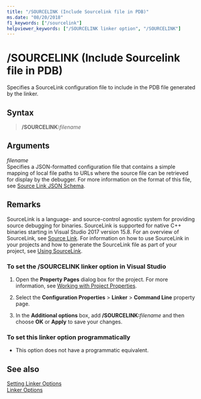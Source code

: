```yaml
---
title: "/SOURCELINK (Include Sourcelink file in PDB)"
ms.date: "08/20/2018"
f1_keywords: ["/sourcelink"]
helpviewer_keywords: ["/SOURCELINK linker option", "/SOURCELINK"]
---
```

# /SOURCELINK (Include Sourcelink file in PDB)

Specifies a SourceLink configuration file to include in the PDB file generated by the linker.

## Syntax

> **/SOURCELINK:**_filename_

## Arguments

*filename*<br/>
Specifies a JSON-formatted configuration file that contains a simple mapping of local file paths to URLs where the source file can be retrieved for display by the debugger. For more information on the format of this file, see [Source Link JSON Schema](https://github.com/dotnet/designs/blob/master/accepted/diagnostics/source-link.md#source-link-json-schema).

## Remarks

SourceLink is a language- and source-control agnostic system for providing source debugging for binaries. SourceLink is supported for native C++ binaries starting in Visual Studio 2017 version 15.8. For an overview of SourceLink, see [Source Link](https://github.com/dotnet/designs/blob/master/accepted/diagnostics/source-link.md). For information on how to use SourceLink in your projects and how to generate the SourceLink file as part of your project, see [Using SourceLink](https://github.com/dotnet/sourcelink#using-sourcelink).

### To set the /SOURCELINK linker option in Visual Studio

1. Open the **Property Pages** dialog box for the project. For more information, see [Working with Project Properties](../../ide/working-with-project-properties.md).

1. Select the **Configuration Properties** > **Linker** > **Command Line** property page.

1. In the **Additional options** box, add **/SOURCELINK:**_filename_ and then choose **OK** or **Apply** to save your changes.

### To set this linker option programmatically

- This option does not have a programmatic equivalent.

## See also

[Setting Linker Options](../../build/reference/setting-linker-options.md)<br/>
[Linker Options](../../build/reference/linker-options.md)
